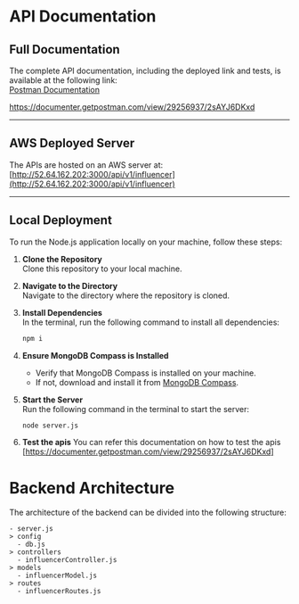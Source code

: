 # API Documentation

## Full Documentation
The complete API documentation, including the deployed link and tests, is available at the following link:  
[Postman Documentation](https://documenter.getpostman.com/view/29256937/2sAYJ6DKxd)

https://documenter.getpostman.com/view/29256937/2sAYJ6DKxd

---

## AWS Deployed Server
The APIs are hosted on an AWS server  at:  
[http://52.64.162.202:3000/api/v1/influencer](http://52.64.162.202:3000/api/v1/influencer)

---

## Local Deployment
To run the Node.js application locally on your machine, follow these steps:

1. **Clone the Repository**  
   Clone this repository to your local machine.

2. **Navigate to the Directory**  
   Navigate to the directory where the repository is cloned.

3. **Install Dependencies**  
   In the terminal, run the following command to install all dependencies:  
   ```bash
   npm i
4. **Ensure MongoDB Compass is Installed**  
   - Verify that MongoDB Compass is installed on your machine.  
   - If not, download and install it from [MongoDB Compass](https://www.mongodb.com/products/tools/compass).

5. **Start the Server**  
   Run the following command in the terminal to start the server:  
   ```bash
   node server.js
6. **Test the apis**
   You can refer this documentation on how to test the apis
   [https://documenter.getpostman.com/view/29256937/2sAYJ6DKxd]

# Backend Architecture

The architecture of the backend can be divided into the following structure:

```
- server.js
> config
  - db.js
> controllers
  - influencerController.js
> models
  - influencerModel.js
> routes
  - influencerRoutes.js
